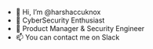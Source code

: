 - 👋 Hi, I’m @harshaccuknox
- 👀 CyberSecurity Enthusiast
- 🌱 Product Manager & Security Engineer
- 📫 You can contact me on Slack

<!---
harshaccuknox/harshaccuknox is a ✨ special ✨ repository because its `README.md` (this file) appears on your GitHub profile.
You can click the Preview link to take a look at your changes.
--->
